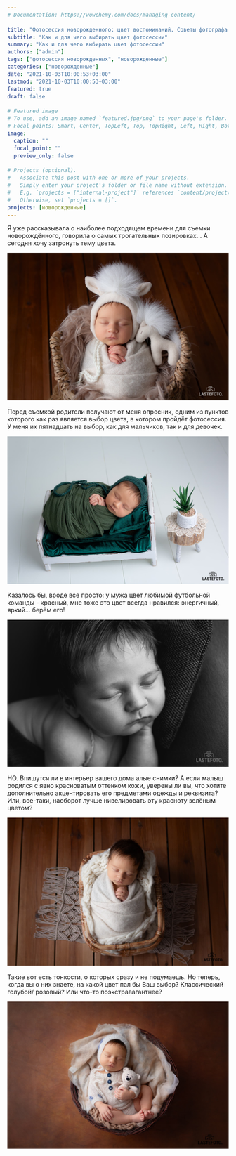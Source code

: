 ```yaml
---
# Documentation: https://wowchemy.com/docs/managing-content/

title: "Фотосессия новорожденного: цвет воспоминаний. Советы фотографа."
subtitle: "Как и для чего выбирать цвет фотосессии"
summary: "Как и для чего выбирать цвет фотосессии"
authors: ["admin"]
tags: ["фотосессия новорожденных", "новорожденные"]
categories: ["новорожденные"]
date: "2021-10-03T10:00:53+03:00"
lastmod: "2021-10-03T10:00:53+03:00"
featured: true
draft: false

# Featured image
# To use, add an image named `featured.jpg/png` to your page's folder.
# Focal points: Smart, Center, TopLeft, Top, TopRight, Left, Right, BottomLeft, Bottom, BottomRight.
image:
  caption: ""
  focal_point: ""
  preview_only: false

# Projects (optional).
#   Associate this post with one or more of your projects.
#   Simply enter your project's folder or file name without extension.
#   E.g. `projects = ["internal-project"]` references `content/project/deep-learning/index.md`.
#   Otherwise, set `projects = []`.
projects: [новорожденные]
---
```

Я уже рассказывала о наиболее подходящем времени для съемки новорождённого, говорила о самых трогательных позировках... А сегодня хочу затронуть тему цвета.

![фотосессия новорожденных](./fotosessiya-novorozhdennogo-1.jpg)

Перед съемкой родители получают от меня опросник, одним из пунктов которого как раз является выбор цвета, в котором пройдёт фотосессия. У меня их пятнадцать на выбор, как для мальчиков, так и для девочек.

![фотосессия новорожденных в Таллинне](./fotosessiya-novorozhdennogo-2.jpg)

Казалось бы, вроде все просто: у мужа цвет любимой футбольной команды - красный, мне тоже это цвет всегда нравился: энергичный, яркий... берём его!

![фотосессия новорожденного в студии Таллинна](./fotosessiya-novorozhdennogo-3.jpg)

НО. 
Впишутся ли в интерьер вашего дома алые снимки? 
А если малыш родился с явно красноватым оттенком кожи, уверены ли вы, что хотите дополнительно акцентировать его предметами одежды и реквизита? Или, все-таки, наоборот лучше нивелировать эту красноту зелёным цветом? 

![фотосессия новорожденного в студии](./fotosessiya-novorozhdennogo-4.jpg)

Такие вот есть тонкости, о которых сразу и не подумаешь. 
Но теперь, когда вы о них знаете, на какой цвет пал бы Ваш выбор? Классический голубой/ розовый? Или что-то поэкстравагантнее?

![фотосессия новорожденного в студии Таллинна](./fotosessiya-novorozhdennogo-5.jpg)